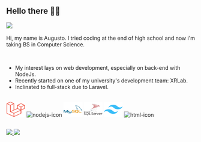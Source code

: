 ## Hello there 👋🏻

<img style="max-width: 100%;" src="https://github.com/augusto-dmh/augusto-dmh/assets/130018859/f3573937-79c1-45f0-9e27-296c8e2b2fcd">
&nbsp;
<p>Hi, my name is Augusto. I tried coding at the end of high school and now i'm taking BS in Computer Science.</p>
<br>

* My interest lays on web development, especially on back-end with NodeJs.
* Recently started on one of my university's development team: XRLab.
* Inclinated to full-stack due to Laravel.
  
<br>
<div style="display: inline_block">
  <img style="width: 50px; height: 40px" alt="laravel-icon" src="https://github.com/devicons/devicon/blob/master/icons/laravel/laravel-original.svg"/>
  <img style="width: 50px; height: 40px" alt="nodejs-icon"src="https://cdn.jsdelivr.net/gh/devicons/devicon@latest/icons/nodejs/nodejs-original.svg" />
  <img style="width: 50px; height: 40px" alt="mysql-icon" src="https://github.com/devicons/devicon/blob/master/icons/mysql/mysql-original-wordmark.svg"/>
  <img style="width: 50px; height: 40px" alt="microsoft-sql-server-icon" src="https://github.com/devicons/devicon/blob/master/icons/microsoftsqlserver/microsoftsqlserver-original-wordmark.svg"/>
  <img style="width: 50px; height: 40px" alt="tailwindcss-icon" src="https://github.com/devicons/devicon/blob/master/icons/tailwindcss/tailwindcss-original.svg"/>
  <img style="width: 50px; height: 40px" alt="html-icon" src="https://cdn.jsdelivr.net/gh/devicons/devicon/icons/html5/html5-original.svg"/>
</div>

##

<div style="display: inline_block">
  <a href="https://www.linkedin.com/in/augusto-dmh/" target="_blank"> <img src="https://img.shields.io/badge/LinkedIn-0077B5?style=for-the-badge&logo=linkedin&logoColor=white"> </a>
  <a href="mailto:augustodemelohenriques@gmail.com" target="_blank"> <img src="https://img.shields.io/badge/Gmail-D14836?style=for-the-badge&logo=gmail&logoColor=white"> </a>
</div>
